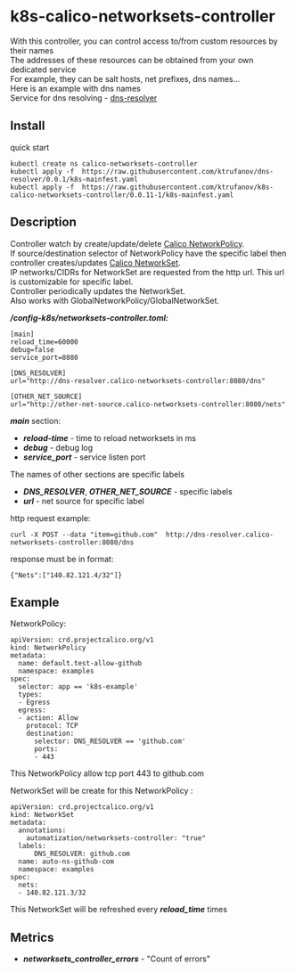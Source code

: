 # k8s-calico-networksets-controller

With this controller, you can control access to/from custom resources by their names<br>
The addresses of these resources can be obtained from your own dedicated service<br>
For example, they can be salt hosts, net prefixes, dns names...<br>
Here is an example with dns names<br>
Service for dns resolving - [dns-resolver](https://github.com/ktrufanov/dns-resolver)

## Install
quick start
```
kubectl create ns calico-networksets-controller
kubectl apply -f  https://raw.githubusercontent.com/ktrufanov/dns-resolver/0.0.1/k8s-mainfest.yaml
kubectl apply -f  https://raw.githubusercontent.com/ktrufanov/k8s-calico-networksets-controller/0.0.11-1/k8s-mainfest.yaml
```

## Description
Controller watch by create/update/delete [Calico NetworkPolicy](https://docs.projectcalico.org/reference/resources/networkpolicy).<br>
If source/destination selector of NetworkPolicy have the specific label then controller creates/updates [Calico NetworkSet](https://docs.projectcalico.org/reference/resources/networkset).<br>
IP networks/CIDRs for NetworkSet are requested from the http url. This url is customizable for specific label.<br>
Controller periodically updates the NetworkSet.<br>
Аlso works with GlobalNetworkPolicy/GlobalNetworkSet.

***/config-k8s/networksets-controller.toml:***
```
[main]
reload_time=60000
debug=false
service_port=8080

[DNS_RESOLVER]
url="http://dns-resolver.calico-networksets-controller:8080/dns"

[OTHER_NET_SOURCE]
url="http://other-net-source.calico-networksets-controller:8080/nets"
```
***main*** section:
- ***reload-time*** - time to reload networksets in ms
- ***debug*** - debug log
- ***service_port*** - service listen port

The names of other sections are specific labels<br>
- ***DNS_RESOLVER***, ***OTHER_NET_SOURCE*** - specific labels
- ***url*** - net source for specific label

http request example:
```
curl -X POST --data "item=github.com"  http://dns-resolver.calico-networksets-controller:8080/dns
```
response must be in format:
```
{"Nets":["140.82.121.4/32"]}
```
## Example
NetworkPolicy:
```
apiVersion: crd.projectcalico.org/v1
kind: NetworkPolicy
metadata:
  name: default.test-allow-github
  namespace: examples
spec:
  selector: app == 'k8s-example'
  types:
  - Egress
  egress:
  - action: Allow
    protocol: TCP
    destination:
      selector: DNS_RESOLVER == 'github.com'
      ports:
      - 443
```
This NetworkPolicy allow tcp port 443 to github.com

NetworkSet will be create for this NetworkPolicy :
```
apiVersion: crd.projectcalico.org/v1
kind: NetworkSet
metadata:
  annotations:
    automatization/networksets-controller: "true"
  labels:
      DNS_RESOLVER: github.com
  name: auto-ns-github-com
  namespace: examples
spec:
  nets:
  - 140.82.121.3/32
```
This NetworkSet will be refreshed every ***reload_time*** times

## Metrics
- ***networksets_controller_errors*** - "Count of errors"

